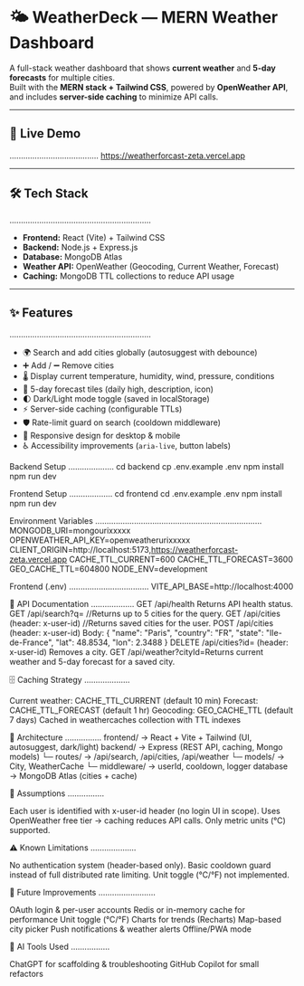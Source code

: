 # 🌤️ WeatherDeck — MERN Weather Dashboard

A full-stack weather dashboard that shows **current weather** and **5-day forecasts** for multiple cities.  
Built with the **MERN stack + Tailwind CSS**, powered by **OpenWeather API**, and includes **server-side caching** to minimize API calls.

---

## 🚀 Live Demo
.......................................
 https://weatherforcast-zeta.vercel.app  


---

## 🛠️ Tech Stack
..............................................................

- **Frontend:** React (Vite) + Tailwind CSS  
- **Backend:** Node.js + Express.js  
- **Database:** MongoDB Atlas  
- **Weather API:** OpenWeather (Geocoding, Current Weather, Forecast)  
- **Caching:** MongoDB TTL collections to reduce API usage  

---

## ✨ Features
..............................................................

- 🌍 Search and add cities globally (autosuggest with debounce)  
- ➕ Add / ➖ Remove cities  
- 🌡️ Display current temperature, humidity, wind, pressure, conditions  
- 📅 5-day forecast tiles (daily high, description, icon)  
- 🌓 Dark/Light mode toggle (saved in localStorage)  
- ⚡ Server-side caching (configurable TTLs)  
- 🛡️ Rate-limit guard on search (cooldown middleware)  
- 📱 Responsive design for desktop & mobile  
- ♿ Accessibility improvements (`aria-live`, button labels)  

Backend Setup
....................
cd backend
cp .env.example .env
npm install
npm run dev

Frontend Setup
...................
cd frontend
cd .env.example .env
npm install
npm run dev

Environment Variables
.........................................................................
MONGODB_URI=mongourixxxxx               
OPENWEATHER_API_KEY=openweatherurixxxxx
CLIENT_ORIGIN=http://localhost:5173,https://weatherforcast-zeta.vercel.app
CACHE_TTL_CURRENT=600
CACHE_TTL_FORECAST=3600
GEO_CACHE_TTL=604800
NODE_ENV=development

Frontend (.env)
...................................
VITE_API_BASE=http://localhost:4000 



📡 API Documentation
...................
GET /api/health
Returns API health status.
GET /api/search?q=<query> //Returns up to 5 cities for the query.
GET /api/cities (header: x-user-id) //Returns saved cities for the user.
POST /api/cities (header: x-user-id)
Body:
{
  "name": "Paris",
  "country": "FR",
  "state": "Ile-de-France",
  "lat": 48.8534,
  "lon": 2.3488
}
DELETE /api/cities?id=<cityId> (header: x-user-id) Removes a city.
GET /api/weather?cityId=<cityId>Returns current weather and 5-day forecast for a saved city.



🗄️ Caching Strategy
....................

Current weather: CACHE_TTL_CURRENT (default 10 min)
Forecast: CACHE_TTL_FORECAST (default 1 hr)
Geocoding: GEO_CACHE_TTL (default 7 days)
Cached in weathercaches collection with TTL indexes


📐 Architecture
................
frontend/   → React + Vite + Tailwind (UI, autosuggest, dark/light)
backend/    → Express (REST API, caching, Mongo models)
└─ routes/  → /api/search, /api/cities, /api/weather
└─ models/  → City, WeatherCache
└─ middleware/ → userId, cooldown, logger
database    → MongoDB Atlas (cities + cache)


📝 Assumptions
................

Each user is identified with x-user-id header (no login UI in scope).
Uses OpenWeather free tier → caching reduces API calls.
Only metric units (°C) supported.


⚠️ Known Limitations
....................

No authentication system (header-based only).
Basic cooldown guard instead of full distributed rate limiting.
Unit toggle (°C/°F) not implemented.


🚧 Future Improvements
.........................

OAuth login & per-user accounts
Redis or in-memory cache for performance
Unit toggle (°C/°F)
Charts for trends (Recharts)
Map-based city picker
Push notifications & weather alerts
Offline/PWA mode


🤖 AI Tools Used
.................

ChatGPT for scaffolding & troubleshooting
GitHub Copilot for small refactors